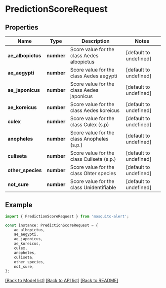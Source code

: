 # PredictionScoreRequest


## Properties

Name | Type | Description | Notes
------------ | ------------- | ------------- | -------------
**ae_albopictus** | **number** | Score value for the class Aedes albopictus | [default to undefined]
**ae_aegypti** | **number** | Score value for the class Aedes aegypti | [default to undefined]
**ae_japonicus** | **number** | Score value for the class Aedes japonicus | [default to undefined]
**ae_koreicus** | **number** | Score value for the class Aedes koreicus | [default to undefined]
**culex** | **number** | Score value for the class Culex (s.p) | [default to undefined]
**anopheles** | **number** | Score value for the class Anopheles (s.p.) | [default to undefined]
**culiseta** | **number** | Score value for the class Culiseta (s.p.) | [default to undefined]
**other_species** | **number** | Score value for the class Ohter species | [default to undefined]
**not_sure** | **number** | Score value for the class Unidentifiable | [default to undefined]

## Example

```typescript
import { PredictionScoreRequest } from 'mosquito-alert';

const instance: PredictionScoreRequest = {
    ae_albopictus,
    ae_aegypti,
    ae_japonicus,
    ae_koreicus,
    culex,
    anopheles,
    culiseta,
    other_species,
    not_sure,
};
```

[[Back to Model list]](../README.md#documentation-for-models) [[Back to API list]](../README.md#documentation-for-api-endpoints) [[Back to README]](../README.md)
